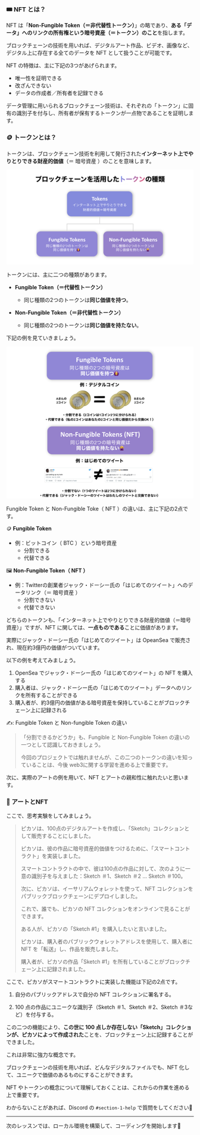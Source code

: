 ### 🎟 NFT とは？

NFT は「**Non-Fungible Token（＝非代替性トークン）**」の略であり、**ある「データ」へのリンクの所有権という暗号資産（＝トークン）のこと**を指します。

ブロックチェーンの技術を用いれば、デジタルアート作品、ビデオ、画像など、デジタル上に存在する全てのデータを NFT として扱うことが可能です。

NFT の特徴は、主に下記の3つがあげられます。
- 唯一性を証明できる
- 改ざんできない
- データの作成者／所有者を記録できる

データ管理に用いられるブロックチェーン技術は、それぞれの「トークン」に固有の識別子を付与し、所有者が保有するトークンが一点物であることを証明します。
### 🪙 トークンとは？

トークンは、ブロックチェーン技術を利用して発行された**インターネット上でやりとりできる財産的価値**（＝ 暗号資産 ）のことを意味します。

![](/public/images/2-ETH-NFT-collection/section-1/1_1_1.png)

トークンには、主に二つの種類があります。
- **Fungible Token（＝代替性トークン）**
	- 同じ種類の2つのトークンは**同じ価値を持つ**。

- **Non-Fungible Token（＝非代替性トークン）**
	-  同じ種類の2つのトークンは**同じ価値を持たない**。

下記の例を見ていきましょう。

![](/public/images/2-ETH-NFT-collection/section-1/1_1_2.png)

Fungible Token と Non-Fungible Toke（ NFT ）の違いは、主に下記の2点です。

🪙 **Fungible Token**
- 例：ビットコイン（ BTC ）という暗号資産
	- 分割できる
	- 代替できる


🖼 **Non-Fungible Token（ NFT ）**
- 例：Twitterの創業者ジャック・ドーシー氏の「はじめてのツイート」へのデータリンク（＝ 暗号資産 ）
	- 分割できない
	- 代替できない

どちらのトークンも、「インターネット上でやりとりできる財産的価値（＝暗号資産）」ですが、NFT に関しては、**一点ものである**ことに価値があります。

実際にジャック・ドーシー氏の「はじめてのツイート」は OpeanSea で販売され、現在約3億円の価値がついています。

以下の例を考えてみましょう。
1. OpenSea でジャック・ドーシー氏の「はじめてのツイート」の NFT を購入する
2. 購入者は、ジャック・ドーシー氏の「はじめてのツイート」データへのリンクを所有することができる
3. 購入者が、約3億円の価値がある暗号資産を保持していることがブロックチェーン上に記録される

✍️: Fungible Token と Non-fungible Token の違い
> 「分割できるかどうか」も、Fungible と Non-Fungible Token の違いの一つとして認識しておきましょう。
>
> 今回のプロジェクトでは触れませんが、この二つのトークンの違いを知っていることは、今後 web3に関する学習を進める上で重要です。

次に、実際のアートの例を用いて、NFT とアートの親和性に触れたいと思います。
### 🎨 アートとNFT

ここで、思考実験をしてみましょう。

> ピカソは、100点のデジタルアートを作成し、「Sketch」コレクションとして販売することにしました。
>
> ピカソは、彼の作品に暗号資産的価値をつけるために、「スマートコントラクト」を実装しました。
>
> スマートコントラクトの中で、彼は100点の作品に対して、次のように一意の識別子を与えました：Sketch ＃1、Sketch ＃2 ... Sketch ＃100。
>
>次に、ピカソは、イーサリアムウォレットを使って、NFT コレクションをパブリックブロックチェーンにデプロイしました。
>
>これで、誰でも、ピカソの NFT コレクションをオンラインで見ることができます。
>
>ある人が、ピカソの「Sketch #1」を購入したいと言いました。
>
>ピカソは、購入者のパブリックウォレットアドレスを使用して、購入者に NFT を「転送」し、作品を販売しました。
>
> 購入者が、ピカソの作品「Sketch #1」を所有していることがブロックチェーン上に記録されました。

ここで、ピカソがスマートコントラクトに実装した機能は下記の2点です。

1. 自分のパブリックアドレスで自分の NFT コレクションに署名する。

2. 100 点の作品にユニークな識別子（Sketch ＃1、Sketch ＃2、Sketch ＃3など）を付与する。

この二つの機能により、**この世に 100 点しか存在しない「Sketch」コレクションが、ピカソによって作成された**ことを、ブロックチェーン上に記録することができました。

これは非常に強力な概念です。

ブロックチェーンの技術を用いれば、どんなデジタルファイルでも、NFT 化して、ユニークで価値のあるものにすることができます。

NFT やトークンの概念について理解しておくことは、これからの作業を進める上で重要です。

わからないことがあれば、Discord の `#section-1-help` で質問をしてください👋

---
次のレッスンでは、ローカル環境を構築して、コーディングを開始します🎉
